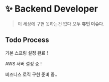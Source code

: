 # ✨ Backend Developer

> 이 세상에 구현 못하는건 없다 모두 **휴먼 이슈**다.

## Todo Process

기본 스프링 설정 완료 !

AWS 서버 설정 중 !

비즈니스 로직 구현 준비 중..